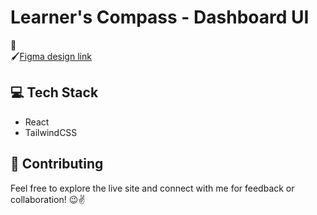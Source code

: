 # Learner's Compass - Dashboard UI

🔗[]()\
🖌️[Figma design link](https://www.figma.com/design/Utuq5SscVve6V6gH0wyIzn/Osmosis---Round-2-Task?node-id=0-1&p=f&t=zblnEDQR2eN902a6-0)

## 💻 Tech Stack

- React
- TailwindCSS

## 🤝 Contributing

Feel free to explore the live site and connect with me for feedback or collaboration! 😉✌️